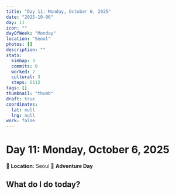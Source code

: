 ```yaml
---
title: "Day 11: Monday, October 6, 2025"
date: "2025-10-06"
day: 11
icon: ""
dayOfWeek: "Monday"
location: "Seoul"
photos: []
description: ""
stats:
  kimbap: 3
  commits: 0
  worked: 2
  cultural: 3
  steps: 6112
tags: []
thumbnail: "thumb"
draft: true
coordinates:
  lat: null
  lng: null
work: false
---
```

# Day 11: Monday, October 6, 2025

📍 **Location:** Seoul
🎒 **Adventure Day**

## What do I do today?


